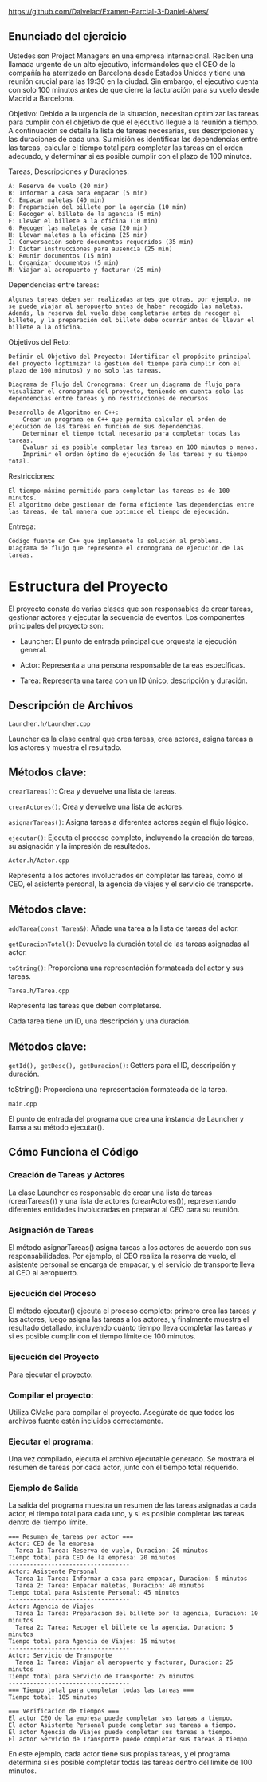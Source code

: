 https://github.com/Dalvelac/Examen-Parcial-3-Daniel-Alves/

## Enunciado del ejercicio

Ustedes son Project Managers en una empresa internacional. Reciben una llamada urgente de un alto ejecutivo, informándoles que el CEO de la compañía ha aterrizado en Barcelona desde Estados Unidos y tiene una reunión crucial para las 19:30 en la ciudad. Sin embargo, el ejecutivo cuenta con solo 100 minutos antes de que cierre la facturación para su vuelo desde Madrid a Barcelona.

Objetivo: Debido a la urgencia de la situación, necesitan optimizar las tareas para cumplir con el objetivo de que el ejecutivo llegue a la reunión a tiempo. A continuación se detalla la lista de tareas necesarias, sus descripciones y las duraciones de cada una. Su misión es identificar las dependencias entre las tareas, calcular el tiempo total para completar las tareas en el orden adecuado, y determinar si es posible cumplir con el plazo de 100 minutos.

Tareas, Descripciones y Duraciones:

    A: Reserva de vuelo (20 min)
    B: Informar a casa para empacar (5 min)
    C: Empacar maletas (40 min)
    D: Preparación del billete por la agencia (10 min)
    E: Recoger el billete de la agencia (5 min)
    F: Llevar el billete a la oficina (10 min)
    G: Recoger las maletas de casa (20 min)
    H: Llevar maletas a la oficina (25 min)
    I: Conversación sobre documentos requeridos (35 min)
    J: Dictar instrucciones para ausencia (25 min)
    K: Reunir documentos (15 min)
    L: Organizar documentos (5 min)
    M: Viajar al aeropuerto y facturar (25 min)

Dependencias entre tareas:

    Algunas tareas deben ser realizadas antes que otras, por ejemplo, no se puede viajar al aeropuerto antes de haber recogido las maletas.
    Además, la reserva del vuelo debe completarse antes de recoger el billete, y la preparación del billete debe ocurrir antes de llevar el billete a la oficina.

Objetivos del Reto:

    Definir el Objetivo del Proyecto: Identificar el propósito principal del proyecto (optimizar la gestión del tiempo para cumplir con el plazo de 100 minutos) y no solo las tareas.

    Diagrama de Flujo del Cronograma: Crear un diagrama de flujo para visualizar el cronograma del proyecto, teniendo en cuenta solo las dependencias entre tareas y no restricciones de recursos.

    Desarrollo de Algoritmo en C++:
        Crear un programa en C++ que permita calcular el orden de ejecución de las tareas en función de sus dependencias.
        Determinar el tiempo total necesario para completar todas las tareas.
        Evaluar si es posible completar las tareas en 100 minutos o menos.
        Imprimir el orden óptimo de ejecución de las tareas y su tiempo total.

Restricciones:

    El tiempo máximo permitido para completar las tareas es de 100 minutos.
    El algoritmo debe gestionar de forma eficiente las dependencias entre las tareas, de tal manera que optimice el tiempo de ejecución.

Entrega:

    Código fuente en C++ que implemente la solución al problema.
    Diagrama de flujo que represente el cronograma de ejecución de las tareas.


# Estructura del Proyecto

El proyecto consta de varias clases que son responsables de crear tareas, gestionar actores y ejecutar la secuencia de eventos. Los componentes principales del proyecto son:

- Launcher: El punto de entrada principal que orquesta la ejecución general.

- Actor: Representa a una persona responsable de tareas específicas.

- Tarea: Representa una tarea con un ID único, descripción y duración.

## Descripción de Archivos

`Launcher.h/Launcher.cpp`

Launcher es la clase central que crea tareas, crea actores, asigna tareas a los actores y muestra el resultado.

## Métodos clave:

`crearTareas()`: Crea y devuelve una lista de tareas.

`crearActores()`: Crea y devuelve una lista de actores.

`asignarTareas()`: Asigna tareas a diferentes actores según el flujo lógico.

`ejecutar()`: Ejecuta el proceso completo, incluyendo la creación de tareas, su asignación y la impresión de resultados.


`Actor.h/Actor.cpp`

Representa a los actores involucrados en completar las tareas, como el CEO, el asistente personal, la agencia de viajes y el servicio de transporte.

## Métodos clave:

`addTarea(const Tarea&)`: Añade una tarea a la lista de tareas del actor.

`getDuracionTotal()`: Devuelve la duración total de las tareas asignadas al actor.

`toString()`: Proporciona una representación formateada del actor y sus tareas.


`Tarea.h/Tarea.cpp`

Representa las tareas que deben completarse.

Cada tarea tiene un ID, una descripción y una duración.

## Métodos clave:

`getId(), getDesc(), getDuracion()`: Getters para el ID, descripción y duración.

toString(): Proporciona una representación formateada de la tarea.

`main.cpp`

El punto de entrada del programa que crea una instancia de Launcher y llama a su método ejecutar().

## Cómo Funciona el Código

### Creación de Tareas y Actores

La clase Launcher es responsable de crear una lista de tareas (crearTareas()) y una lista de actores (crearActores()), representando diferentes entidades involucradas en preparar al CEO para su reunión.

### Asignación de Tareas

El método asignarTareas() asigna tareas a los actores de acuerdo con sus responsabilidades. Por ejemplo, el CEO realiza la reserva de vuelo, el asistente personal se encarga de empacar, y el servicio de transporte lleva al CEO al aeropuerto.

### Ejecución del Proceso

El método ejecutar() ejecuta el proceso completo: primero crea las tareas y los actores, luego asigna las tareas a los actores, y finalmente muestra el resultado detallado, incluyendo cuánto tiempo lleva completar las tareas y si es posible cumplir con el tiempo límite de 100 minutos.

### Ejecución del Proyecto

Para ejecutar el proyecto:

### Compilar el proyecto:

Utiliza CMake para compilar el proyecto. Asegúrate de que todos los archivos fuente estén incluidos correctamente.

### Ejecutar el programa:

Una vez compilado, ejecuta el archivo ejecutable generado. Se mostrará el resumen de tareas por cada actor, junto con el tiempo total requerido.

### Ejemplo de Salida

La salida del programa muestra un resumen de las tareas asignadas a cada actor, el tiempo total para cada uno, y si es posible completar las tareas dentro del tiempo límite.
```  
=== Resumen de tareas por actor ===
Actor: CEO de la empresa
  Tarea 1: Tarea: Reserva de vuelo, Duracion: 20 minutos
Tiempo total para CEO de la empresa: 20 minutos
----------------------------------
Actor: Asistente Personal
  Tarea 1: Tarea: Informar a casa para empacar, Duracion: 5 minutos
  Tarea 2: Tarea: Empacar maletas, Duracion: 40 minutos
Tiempo total para Asistente Personal: 45 minutos
----------------------------------
Actor: Agencia de Viajes
  Tarea 1: Tarea: Preparacion del billete por la agencia, Duracion: 10 minutos
  Tarea 2: Tarea: Recoger el billete de la agencia, Duracion: 5 minutos
Tiempo total para Agencia de Viajes: 15 minutos
----------------------------------
Actor: Servicio de Transporte
  Tarea 1: Tarea: Viajar al aeropuerto y facturar, Duracion: 25 minutos
Tiempo total para Servicio de Transporte: 25 minutos
----------------------------------
=== Tiempo total para completar todas las tareas ===
Tiempo total: 105 minutos

=== Verificacion de tiempos ===
El actor CEO de la empresa puede completar sus tareas a tiempo.
El actor Asistente Personal puede completar sus tareas a tiempo.
El actor Agencia de Viajes puede completar sus tareas a tiempo.
El actor Servicio de Transporte puede completar sus tareas a tiempo.
``` 

En este ejemplo, cada actor tiene sus propias tareas, y el programa determina si es posible completar todas las tareas dentro del límite de 100 minutos.

